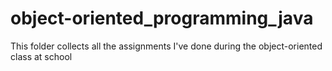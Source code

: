 # object-oriented_programming_java
This folder collects all the assignments I've done during the object-oriented class at school
